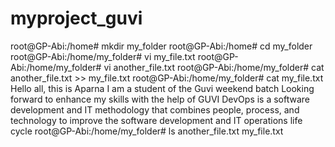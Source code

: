 # myproject_guvi

root@GP-Abi:/home# mkdir my_folder
root@GP-Abi:/home# cd my_folder
root@GP-Abi:/home/my_folder# vi my_file.txt
root@GP-Abi:/home/my_folder# vi another_file.txt
root@GP-Abi:/home/my_folder# cat another_file.txt >> my_file.txt
root@GP-Abi:/home/my_folder# cat my_file.txt
Hello all, this is Aparna
I am a student of the Guvi weekend batch
Looking forward to enhance my skills with the help of GUVI
DevOps is a software development and IT methodology that combines people, process, and technology to improve the software development and
 IT operations life cycle
root@GP-Abi:/home/my_folder# ls
another_file.txt  my_file.txt
